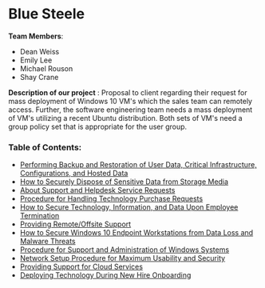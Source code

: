 # Blue Steele

**Team Members**:  
- Dean Weiss
- Emily Lee
- Michael Rouson
- Shay Crane

**Description of our project** : 
Proposal to client regarding their request for mass deployment of Windows 10 VM's which the sales team can remotely access. Further, the software engineering team needs a mass deployment of VM's utilizing a recent Ubuntu distribution. Both sets of VM's need a group policy set that is appropriate for the user group. 

### Table of Contents: 

- [Performing Backup and Restoration of User Data, Critical Infrastructure, Configurations, and Hosted Data](https://github.com/emily-bytes/blue_steele/blob/main/Backup_and_Restoration_SOP.md)
- [How to Securely Dispose of Sensitive Data from Storage Media](https://github.com/emily-bytes/blue_steele/blob/main/How_to_Secure_Info%20After_Terminiation_SOP.md)
- [About Support and Helpdesk Service Requests](https://github.com/emily-bytes/blue_steele/blob/main/helpdesk-service-requests.md)
- [Procedure for Handling Technology Purchase Requests](https://github.com/emily-bytes/blue_steele/blob/main/tech-purchase-requests.md)
- [How to Secure Technology, Information, and Data Upon Employee Termination](https://github.com/emily-bytes/blue_steele/blob/main/How_to_Secure_Info%20After_Terminiation_SOP.md)
- [Providing Remote/Offsite Support](https://github.com/emily-bytes/blue_steele/blob/main/Providing_Remote_Support_SOP.md)
- [How to Secure Windows 10 Endpoint Workstations from Data Loss and Malware Threats](https://github.com/emily-bytes/blue_steele/blob/main/secure-windows-workstations.md)
- [Procedure for Support and Administration of Windows Systems](https://github.com/emily-bytes/blue_steele/blob/main/Procedure_for_Support_Windows_SOP.md)
- [Network Setup Procedure for Maximum Usability and Security](https://github.com/emily-bytes/blue_steele/blob/main/Network_Setup_Procedure_for_Max_Usability_and_Security.md)
- [Providing Support for Cloud Services](https://github.com/emily-bytes/blue_steele/blob/main/support-cloud-service.md)
- [Deploying Technology During New Hire Onboarding](https://github.com/emily-bytes/blue_steele/blob/main/sop-deploy-tech.md)
